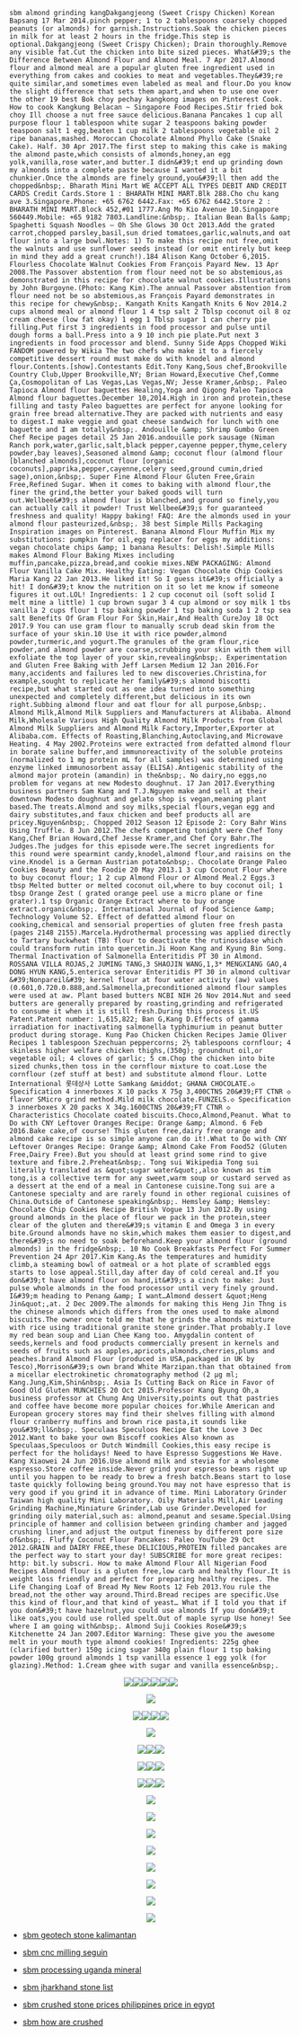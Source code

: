 
```
sbm almond grinding kangDakgangjeong (Sweet Crispy Chicken) Korean Bapsang 17 Mar 2014.pinch pepper; 1 to 2 tablespoons coarsely chopped peanuts (or almonds) for garnish.Instructions.Soak the chicken pieces in milk for at least 2 hours in the fridge.This step is optional.Dakgangjeong (Sweet Crispy Chicken); Drain thoroughly.Remove any visible fat.Cut the chicken into bite sized pieces. What&#39;s the Difference Between Almond Flour and Almond Meal. 7 Apr 2017.Almond flour and almond meal are a popular gluten free ingredient used in everything from cakes and cookies to meat and vegetables.They&#39;re quite similar,and sometimes even labeled as meal and flour.Do you know the slight difference that sets them apart,and when to use one over the other 19 best Bok choy pechay kangkong images on Pinterest Cook. How to cook Kangkung Belacan ~ Singapore Food Recipes.Stir fried bok choy Ill choose a nut free sauce delicious.Banana Pancakes 1 cup all purpose flour 1 tablespoon white sugar 2 teaspoons baking powder teaspoon salt 1 egg,beaten 1 cup milk 2 tablespoons vegetable oil 2 ripe bananas,mashed. Moroccan Chocolate Almond Phyllo Cake (Snake Cake). Half. 30 Apr 2017.The first step to making this cake is making the almond paste,which consists of almonds,honey,an egg yolk,vanilla,rose water,and butter.I didn&#39;t end up grinding down my almonds into a complete paste because I wanted it a bit chunkier.Once the almonds are finely ground,you&#39;ll then add the chopped&nbsp;. Bharath Mini Mart WE ACCEPT ALL TYPES DEBIT AND CREDIT CARDS Credit Cards.Store 1 : BHARATH MINI MART.Blk 288.Cho chu kang ave 3.Singapore.Phone: +65 6762 6442.Fax: +65 6762 6442.Store 2 : BHARATH MINI MART.Block 452,#01 1777.Ang Mo Kio Avenue 10.Singapore 560449.Mobile: +65 9182 7803.Landline:&nbsp;. Italian Bean Balls &amp; Spaghetti Squash Noodles — Oh She Glows 30 Oct 2013.Add the grated carrot,chopped parsley,basil,sun dried tomatoes,garlic,walnuts,and oat flour into a large bowl.Notes: 1) To make this recipe nut free,omit the walnuts and use sunflower seeds instead (or omit entirely but keep in mind they add a great crunch!).184 Alison Kang October 6,2015. Flourless Chocolate Walnut Cookies From François Payard New. 13 Apr 2008.The Passover abstention from flour need not be so abstemious,as demonstrated in this recipe for chocolate walnut cookies.Illustrations by John Burgoyne.(Photo: Kang Kim).The annual Passover abstention from flour need not be so abstemious,as François Payard demonstrates in this recipe for chewy&nbsp;. Kangath Knits Kangath Knits 6 Nov 2014.2 cups almond meal or almond flour 1 4 tsp salt 2 Tblsp coconut oil 8 oz cream cheese (low fat okay) 1 egg 1 Tblsp sugar 1 can cherry pie filling.Put first 3 ingredients in fo﻿od processor and pulse until dough forms a ball.Press into a 9 10 inch pie plate.Put next 3 ingredients in food processor and blend. Sunny Side Apps Chopped Wiki FANDOM powered by Wikia The two chefs who make it to a fiercely competitive dessert round must make do with knodel and almond flour.Contents.[show].Contestants Edit.Tony Kang,Sous chef,Brookville Country Club,Upper Brookville,NY; Brian Howard,Executive Chef,Comme Ça,Cosmopolitan of Las Vegas,Las Vegas,NV; Jesse Kramer,&nbsp;. Paleo Tapioca Almond flour baguettes Healing,Yoga and Qigong Paleo Tapioca Almond flour baguettes.December 10,2014.High in iron and protein,these filling and tasty Paleo baguettes are perfect for anyone looking for grain free bread alternative.They are packed with nutrients and easy to digest.I make veggie and goat cheese sandwich for lunch with one baguette and I am totally&nbsp;. Andouille &amp; Shrimp Gumbo Green Chef Recipe pages detail 25 Jan 2016.andouille pork sausage (Niman Ranch pork,water,garlic,salt,black pepper,cayenne pepper,thyme,celery powder,bay leaves),Seasoned almond &amp; coconut flour (almond flour [blanched almonds],coconut flour [organic coconuts],paprika,pepper,cayenne,celery seed,ground cumin,dried sage),onion,&nbsp;. Super Fine Almond Flour Gluten Free,Grain Free,Refined Sugar. When it comes to baking with almond flour,the finer the grind,the better your baked goods will turn out.Wellbee&#39;s almond flour is blanched,and ground so finely,you can actually call it powder! Trust Wellbee&#39;s for guaranteed freshness and quality! Happy baking! FAQ: Are the almonds used in your almond flour pasteurized,&nbsp;. 38 best Simple Mills Packaging Inspiration images on Pinterest. Banana Almond Flour Muffin Mix my substitutions: pumpkin for oil,egg replacer for eggs my additions: vegan chocolate chips &amp; 1 banana Results: Delish!.Simple Mills makes Almond Flour Baking Mixes including muffin,pancake,pizza,bread,and cookie mixes.NEW PACKAGING: Almond Flour Vanilla Cake Mix. Healthy Eating: Vegan Chocolate Chip Cookies Maria Kang 22 Jan 2013.He liked it! So I guess it&#39;s officially a hit! I don&#39;t know the nutrition on it so let me know if someone figures it out.LOL! Ingredients: 1 2 cup coconut oil (soft solid I melt mine a little) 1 cup brown sugar 3 4 cup almond or soy milk 1 tbs vanilla 2 cups flour 1 tsp baking powder 1 tsp baking soda 1 2 tsp sea salt Benefits Of Gram Flour For Skin,Hair,And Health CureJoy 18 Oct 2017.9 You can use gram flour to manually scrub dead skin from the surface of your skin.10 Use it with rice powder,almond powder,turmeric,and yogurt.The granules of the gram flour,rice powder,and almond powder are coarse,scrubbing your skin with them will exfoliate the top layer of your skin,revealing&nbsp;. Experimentation and Gluten Free Baking with Jeff Larsen Medium 12 Jan 2016.For many,accidents and failures led to new discoveries.Christina,for example,sought to replicate her family&#39;s almond biscotti recipe,but what started out as one idea turned into something unexpected and completely different,but delicious in its own right.Subbing almond flour and oat flour for all purpose,&nbsp;. Almond Milk,Almond Milk Suppliers and Manufacturers at Alibaba. Almond Milk,Wholesale Various High Quality Almond Milk Products from Global Almond Milk Suppliers and Almond Milk Factory,Importer,Exporter at Alibaba.com. Effects of Roasting,Blanching,Autoclaving,and Microwave Heating. 4 May 2002.Proteins were extracted from defatted almond flour in borate saline buffer,and immunoreactivity of the soluble proteins (normalized to 1 mg protein mL for all samples) was determined using enzyme linked immunosorbent assay (ELISA).Antigenic stability of the almond major protein (amandin) in the&nbsp;. No dairy,no eggs,no problem for vegans at new Modesto doughnut. 17 Jan 2017.Everything business partners Sam Kang and T.J.Nguyen make and sell at their downtown Modesto doughnut and gelato shop is vegan,meaning plant based.The treats.Almond and soy milks,special flours,vegan egg and dairy substitutes,and faux chicken and beef products all are pricey.Nguyen&nbsp;. Chopped 2012 Season 12 Episode 2: Cory Bahr Wins Using Truffle. 8 Jun 2012.The chefs competing tonight were Chef Tony Kang,Chef Brian Howard,Chef Jesse Kramer,and Chef Cory Bahr.The Judges.The judges for this episode were.The secret ingredients for this round were spearmint candy,knodel,almond flour,and raisins on the vine.Knodel is a German Austrian potato&nbsp;. Chocolate Orange Paleo Cookies Beauty and the Foodie 20 May 2013.1 3 cup Coconut Flour where to buy coconut flour; 1 2 cup Almond Flour or Almond Meal.2 Eggs.3 tbsp Melted butter or melted coconut oil,where to buy coconut oil; 1 tbsp Orange Zest ( grated orange peel use a micro plane or fine grater).1 tsp Organic Orange Extract where to buy orange extract.organic&nbsp;. International Journal of Food Science &amp; Technology Volume 52. Effect of defatted almond flour on cooking,chemical and sensorial properties of gluten free fresh pasta (pages 2148 2155).Marcela.Hydrothermal processing was applied directly to Tartary buckwheat (TB) flour to deactivate the rutinosidase which could transform rutin into quercetin.Ji Hoon Kang and Kyung Bin Song. Thermal Inactivation of Salmonella Enteritidis PT 30 in Almond. ROSSANA VILLA ROJAS,2 JUMING TANG,3 SHAOJIN WANG,1,3* MENGXIANG GAO,4 DONG HYUN KANG,5.enterica serovar Enteritidis PT 30 in almond cultivar &#39;Nonpareil&#39; kernel flour at four water activity (aw) values (0.601,0.720.0.888,and.Salmonella,preconditioned almond flour samples were used at aw. Plant based butters NCBI NIH 26 Nov 2014.Nut and seed butters are generally prepared by roasting,grinding and refrigerated to consume it when it is still fresh.During this process it.US Patent.Patent number: 1,615,822; Ban G,Kang D.Effects of gamma irradiation for inactivating salmonella typhimurium in peanut butter product during storage. Kung Pao Chicken Chicken Recipes Jamie Oliver Recipes 1 tablespoon Szechuan peppercorns; 2½ tablespoons cornflour; 4 skinless higher welfare chicken thighs,(350g); groundnut oil,or vegetable oil; 4 cloves of garlic; 5 cm.Chop the chicken into bite sized chunks,then toss in the cornflour mixture to coat.Lose the cornflour (zef stuff at best) and substitute almond flour. Lotte International 롯데상사 Lotte Samkang &middot; GHANA CHOCOLATE.◇ Specification 4 innerboxes X 10 packs X 75g 3,400CTNS 20&#39;FT CTNR ◇ flavor SMicro grind method.Mild milk chocolate.FUNZELS.◇ Specification 3 innerboxes X 20 packs X 34g.1600CTNS 20&#39;FT CTNR ◇ Characteristics Chocolate coated biscuits.Choco,Almond,Peanut. What to Do with CNY Leftover Oranges Recipe: Orange &amp; Almond. 6 Feb 2016.Bake cake,of course! This gluten free,dairy free orange and almond cake recipe is so simple anyone can do it!.What to Do with CNY Leftover Oranges Recipe: Orange &amp; Almond Cake From Food52 (Gluten Free,Dairy Free).But you should at least grind some rind to give texture and fibre.2.Preheat&nbsp;. Tong sui Wikipedia Tong sui literally translated as &quot;sugar water&quot;,also known as tim tong,is a collective term for any sweet,warm soup or custard served as a dessert at the end of a meal in Cantonese cuisine.Tong sui are a Cantonese specialty and are rarely found in other regional cuisines of China.Outside of Cantonese speaking&nbsp;. Hemsley &amp; Hemsley: Chocolate Chip Cookies Recipe British Vogue 13 Jun 2012.By using ground almonds in the place of flour we pack in the protein,steer clear of the gluten and there&#39;s vitamin E and Omega 3 in every bite.Ground almonds have no skin,which makes them easier to digest,and there&#39;s no need to soak beforehand.Keep your almond flour (ground almonds) in the fridge&nbsp;. 10 No Cook Breakfasts Perfect For Summer Prevention 24 Apr 2017.Kim Kang.As the temperatures and humidity climb,a steaming bowl of oatmeal or a hot plate of scrambled eggs starts to lose appeal.Still,day after day of cold cereal and.If you don&#39;t have almond flour on hand,it&#39;s a cinch to make: Just pulse whole almonds in the food processor until very finely ground. I&#39;m heading to Penang &amp; I want…Almond dessert &quot;Heng Jin&quot;,at. 2 Dec 2009.The almonds for making this Heng Jin Thng is the chinese almonds which differs from the ones used to make almond biscuits.The owner once told me that he grinds the almonds mixture with rice using traditional granite stone grinder.That probably.I love my red bean soup and Lian Chee Kang too. Amygdalin content of seeds,kernels and food products commercially present in kernels and seeds of fruits such as apples,apricots,almonds,cherries,plums and peaches.brand Almond Flour (produced in USA,packaged in UK by Tesco),Morrison&#39;s own brand White Marzipan.than that obtained from a micellar electrokinetic chromatography method (2 µg ml; Kang.Jung,Kim,Shin&nbsp;. Asia Is Cutting Back on Rice in Favor of Good Old Gluten MUNCHIES 20 Oct 2015.Professor Kang Byung Oh,a business professor at Chung Ang University,points out that pastries and coffee have become more popular choices for.While American and European grocery stores may find their shelves filling with almond flour cranberry muffins and brown rice pasta,it sounds like you&#39;ll&nbsp;. Speculaas Speculoos Recipe Eat the Love 3 Dec 2012.Want to bake your own Biscoff cookies Also known as Speculaas,Speculoos or Dutch Windmill Cookies,this easy recipe is perfect for the holidays! Need to have Espresso Suggestions We Have. Kang Xiaowei 24 Jun 2016.Use almond milk and stevia for a wholesome espresso.Store coffee inside.Never grind your espresso beans right up until you happen to be ready to brew a fresh batch.Beans start to lose taste quickly following being ground.You may not have espresso that is very good if you grind it in advance of time. Mini Laboratory Grinder Taiwan high quality Mini Laboratory. Oily Materials Mill,Air Leading Grinding Machine,Miniature Grinder,Lab use Grinder.Developed for grinding oily material,such as: almond,peanut and sesame.Special.Using principle of hammer and collision between grinding chamber and jagged crushing liner,and adjust the output fineness by different pore size of&nbsp;. Fluffy Coconut Flour Pancakes: Paleo YouTube 29 Oct 2012.GRAIN and DAIRY FREE,these DELICIOUS,PROTEIN filled pancakes are the perfect way to start your day! SUBSCRIBE for more great recipes: http: bit.ly subscri. How to make Almond Flour All Nigerian Food Recipes Almond flour is a gluten free,low carb and healthy flour.It is weight loss friendly and perfect for preparing healthy recipes. The Life Changing Loaf of Bread My New Roots 12 Feb 2013.You rule the bread,not the other way around.Third.Bread recipes are specific.Use this kind of flour,and that kind of yeast… What if I told you that if you don&#39;t have hazelnut,you could use almonds If you don&#39;t like oats,you could use rolled spelt.Out of maple syrup Use honey! See where I am going with&nbsp;. Almond Suji Cookies Rose&#39;s Kitchenette 24 Jan 2007.Editor Warning: These give you the awesome melt in your mouth type almond cookies! Ingredients: 225g ghee (clarified butter) 150g icing sugar 340g plain flour 1 tsp baking powder 100g ground almonds 1 tsp vanilla essence 1 egg yolk (for glazing).Method: 1.Cream ghee with sugar and vanilla essence&nbsp;. 
```

<div align="center">
  
<a rel="nofollow" href="https://m.shibang-china.com?f=github&k=sbm+almond+grinding+kang"><img src="https://static.shibang-china.com/en/l.png"></a><img src="https://static.shibang-china.com/en/hw.png"><a rel="nofollow" href="https://m.shibang-china.com/product/?f=github&k=sbm+almond+grinding+kang"><img src="https://static.shibang-china.com/en/p.png"></a><a rel="nofollow" href="https://m.shibang-china.com/cases/?f=github&k=sbm+almond+grinding+kang"><img src="https://static.shibang-china.com/en/c.png"></a><a rel="nofollow" href="https://m.shibang-china.com/news/?f=github&k=sbm+almond+grinding+kang"><img src="https://static.shibang-china.com/en/n.png"></a><a rel="nofollow" href="https://m.shibang-china.com?f=github&k=sbm+almond+grinding+kang"><img src="https://static.shibang-china.com/en/m.png"></a>

<a rel="nofollow" href="https://m.shibang-china.com/product/?f=github&k=sbm+almond+grinding+kang"><img src="https://static.shibang-china.com/en/b.jpg"></a>
  
<a rel="nofollow" href="https://m.shibang-china.com/solution-aggregate.html?f=github&k=sbm+almond+grinding+kang"><img src="https://static.shibang-china.com/en/a.jpg"></a><a rel="nofollow" href="https://m.shibang-china.com/solution-mine.html?f=github&k=sbm+almond+grinding+kang"><img src="https://static.shibang-china.com/en/m.jpg"></a><a rel="nofollow" href="https://m.shibang-china.com/solution-mill.html?f=github&k=sbm+almond+grinding+kang"><img src="https://static.shibang-china.com/en/g.jpg"></a><a rel="nofollow" href="https://m.shibang-china.com/solution-epc.html?f=github&k=sbm+almond+grinding+kang"><img src="https://static.shibang-china.com/en/e.jpg"></a>

<a rel="nofollow" href="https://m.shibang-china.com/product/?f=github&k=sbm+almond+grinding+kang"><img src="https://static.shibang-china.com/en/a-p.png"></a>

<a rel="nofollow" href="https://m.shibang-china.com/product/crusher/c6x.html?f=github&k=sbm+almond+grinding+kang"><img src="https://static.shibang-china.com/en/j.jpg"></a><a rel="nofollow" href="https://m.shibang-china.com/product/crusher/ci5x.html?f=github&k=sbm+almond+grinding+kang"><img src="https://static.shibang-china.com/en/i.jpg"></a><a rel="nofollow" href="https://m.shibang-china.com/product/crusher/hst.html?f=github&k=sbm+almond+grinding+kang"><img src="https://static.shibang-china.com/en/c.jpg"></a>

<a rel="nofollow" href="https://m.shibang-china.com/product/mill/mtw.html?f=github&k=sbm+almond+grinding+kang"><img src="https://static.shibang-china.com/en/mtw.jpg"></a><a rel="nofollow" href="https://m.shibang-china.com/product/mill/scm.html?f=github&k=sbm+almond+grinding+kang"><img src="https://static.shibang-china.com/en/scm.jpg"></a><a rel="nofollow" href="https://m.shibang-china.com/product/mill/lm.html?f=github&k=sbm+almond+grinding+kang"><img src="https://static.shibang-china.com/en/lm.jpg"></a>

<a rel="nofollow" href="https://m.shibang-china.com/product/sand/vsi6x.html?f=github&k=sbm+almond+grinding+kang"><img src="https://static.shibang-china.com/en/6x.jpg"></a><a rel="nofollow" href="https://m.shibang-china.com/product/sand/vu.html?f=github&k=sbm+almond+grinding+kang"><img src="https://static.shibang-china.com/en/vu.jpg"></a><a rel="nofollow" href="https://m.shibang-china.com/product/mobile/klun.html?f=github&k=sbm+almond+grinding+kang"><img src="https://static.shibang-china.com/en/k.jpg"></a>

<a rel="nofollow" href="https://m.shibang-china.com/cases/?f=github&k=sbm+almond+grinding+kang"><img src="https://static.shibang-china.com/en/case.png"></a>

<a rel="nofollow" href="https://m.shibang-china.com/cases/aggregate/202.html?f=github&k=sbm+almond+grinding+kang"><img src="https://static.shibang-china.com/en/c-1.jpg"></a>

<a rel="nofollow" href="https://m.shibang-china.com/cases/aggregate/203.html?f=github&k=sbm+almond+grinding+kang"><img src="https://static.shibang-china.com/en/c-2.jpg"></a>

<a rel="nofollow" href="https://m.shibang-china.com/cases/mill/123.html?f=github&k=sbm+almond+grinding+kang"><img src="https://static.shibang-china.com/en/c-3.jpg"></a>

<a rel="nofollow" href="https://m.shibang-china.com/contact_us.html?f=github&k=sbm+almond+grinding+kang"><img src="https://static.shibang-china.com/en/contact.png"></a>

<a rel="nofollow" href="https://swt.shibang-china.com/?f=github&k=sbm+almond+grinding+kang"><img src="https://static.shibang-china.com/en/chat.png"></a>

<a rel="nofollow" href="https://whatsapp.shibangsoft.com/WhatsApp.php?f=github&k=sbm+almond+grinding+kang"><img src="https://static.shibang-china.com/en/whatsapp.png"></a>

<a rel="nofollow" href="https://m.shibang-china.com/?f=github&k=sbm+almond+grinding+kang"><img src="https://static.shibang-china.com/en/website.png"></a>

</div>


* [sbm geotech stone kalimantan](sbm%20geotech%20stone%20kalimantan.md)

* [sbm cnc milling seguin](sbm%20cnc%20milling%20seguin.md)

* [sbm processing uganda mineral](sbm%20processing%20uganda%20mineral.md)

* [sbm jharkhand stone list](sbm%20jharkhand%20stone%20list.md)

* [sbm crushed stone prices philippines price in egypt](sbm%20crushed%20stone%20prices%20philippines%20price%20in%20egypt.md)

* [sbm how are crushed](sbm%20how%20are%20crushed.md)